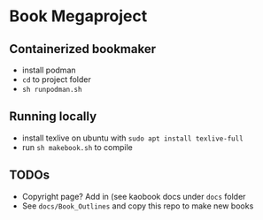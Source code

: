 # Book Megaproject 

## Containerized bookmaker

* install podman
* ```cd``` to project folder
* ```sh runpodman.sh```

## Running locally

* install texlive on ubuntu with ```sudo apt install texlive-full```
* run ```sh makebook.sh``` to compile

## TODOs

* Copyright page? Add in (see kaobook docs under ```docs``` folder
* See ```docs/Book_Outlines``` and copy this repo to make new books
